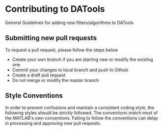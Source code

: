 # Contributing to DATools

General Guidelines for adding new filters/algorithms to DATools

## Submitting new pull requests

To request a pull request, please follow the steps below

* Create your own branch if you are starting new or modify the existing one
* Commit your changes to local branch and push to Github
* Create a draft pull request
* Do not merge or modify the master  branch

## Style Conventions

In order to prevent confusions and maintain a consistent coding style, the following styles should be strictly followed. The conventions match most of the MATLAB's own conventions. Failing to follow the conventions can delay in processing and approving new pull requests.

